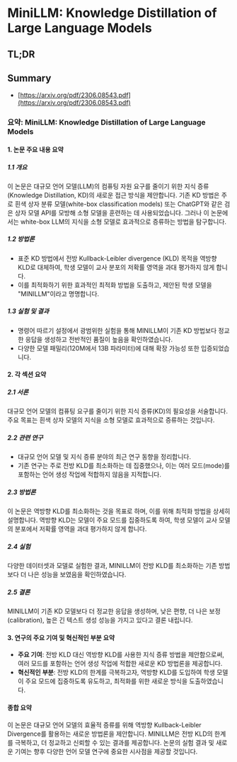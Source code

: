 # MiniLLM: Knowledge Distillation of Large Language Models
## TL;DR
## Summary
- [https://arxiv.org/pdf/2306.08543.pdf](https://arxiv.org/pdf/2306.08543.pdf)

### 요약: MiniLLM: Knowledge Distillation of Large Language Models

#### 1. 논문 주요 내용 요약

##### 1.1 개요
이 논문은 대규모 언어 모델(LLM)의 컴퓨팅 자원 요구를 줄이기 위한 지식 증류(Knowledge Distillation, KD)의 새로운 접근 방식을 제안합니다. 기존 KD 방법은 주로 흰색 상자 분류 모델(white-box classification models) 또는 ChatGPT와 같은 검은 상자 모델 API를 모방해 소형 모델을 훈련하는 데 사용되었습니다. 그러나 이 논문에서는 white-box LLM의 지식을 소형 모델로 효과적으로 증류하는 방법을 탐구합니다.

##### 1.2 방법론
- 표준 KD 방법에서 전방 Kullback-Leibler divergence (KLD) 목적을 역방향 KLD로 대체하여, 학생 모델이 교사 분포의 저확률 영역을 과대 평가하지 않게 합니다.
- 이를 최적화하기 위한 효과적인 최적화 방법을 도출하고, 제안된 학생 모델을 "MINILLM"이라고 명명합니다.

##### 1.3 실험 및 결과
- 명령어 따르기 설정에서 광범위한 실험을 통해 MINILLM이 기존 KD 방법보다 정교한 응답을 생성하고 전반적인 품질이 높음을 확인하였습니다.
- 다양한 모델 패밀리(120M에서 13B 파라미터)에 대해 확장 가능성 또한 입증되었습니다.

#### 2. 각 섹션 요약

##### 2.1 서론
대규모 언어 모델의 컴퓨팅 요구를 줄이기 위한 지식 증류(KD)의 필요성을 서술합니다. 주요 목표는 흰색 상자 모델의 지식을 소형 모델로 효과적으로 증류하는 것입니다.

##### 2.2 관련 연구
- 대규모 언어 모델 및 지식 증류 분야의 최근 연구 동향을 정리합니다.
- 기존 연구는 주로 전방 KLD를 최소화하는 데 집중했으나, 이는 여러 모드(mode)를 포함하는 언어 생성 작업에 적합하지 않음을 지적합니다.

##### 2.3 방법론
이 논문은 역방향 KLD를 최소화하는 것을 목표로 하며, 이를 위해 최적화 방법을 상세히 설명합니다. 역방향 KLD는 모델이 주요 모드를 집중하도록 하여, 학생 모델이 교사 모델의 분포에서 저확률 영역을 과대 평가하지 않게 합니다.

##### 2.4 실험
다양한 데이터셋과 모델로 실험한 결과, MINILLM이 전방 KLD를 최소화하는 기존 방법보다 더 나은 성능을 보였음을 확인하였습니다.

##### 2.5 결론
MINILLM이 기존 KD 모델보다 더 정교한 응답을 생성하며, 낮은 편향, 더 나은 보정(calibration), 높은 긴 텍스트 생성 성능을 가지고 있다고 결론 내립니다.

#### 3. 연구의 주요 기여 및 혁신적인 부분 요약
- **주요 기여**: 전방 KLD 대신 역방향 KLD를 사용한 지식 증류 방법을 제안함으로써, 여러 모드를 포함하는 언어 생성 작업에 적합한 새로운 KD 방법론을 제공합니다.
- **혁신적인 부분**: 전방 KLD의 한계를 극복하고자, 역방향 KLD를 도입하여 학생 모델이 주요 모드에 집중하도록 유도하고, 최적화를 위한 새로운 방식을 도출하였습니다.

#### 종합 요약
이 논문은 대규모 언어 모델의 효율적 증류를 위해 역방향 Kullback-Leibler Divergence를 활용하는 새로운 방법론을 제안합니다. MINILLM은 전방 KLD의 한계를 극복하고, 더 정교하고 신뢰할 수 있는 결과를 제공합니다. 논문의 실험 결과 및 새로운 기여는 향후 다양한 언어 모델 연구에 중요한 시사점을 제공할 것입니다.
